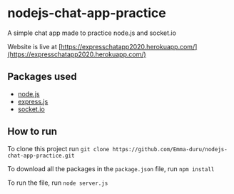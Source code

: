 # nodejs-chat-app-practice
A simple chat app made to practice node.js and socket.io  

Website is live at [https://expresschatapp2020.herokuapp.com/](https://expresschatapp2020.herokuapp.com/)

## Packages used
* [node.js](https://nodejs.org)
* [express.js](https://expressjs.com)
* [socket.io](https://socket.io)

## How to run
To clone this project run `git clone https://github.com/Emma-duru/nodejs-chat-app-practice.git`  

To download all the packages in the `package.json` file, run `npm install`  

To run the file, run `node server.js`
